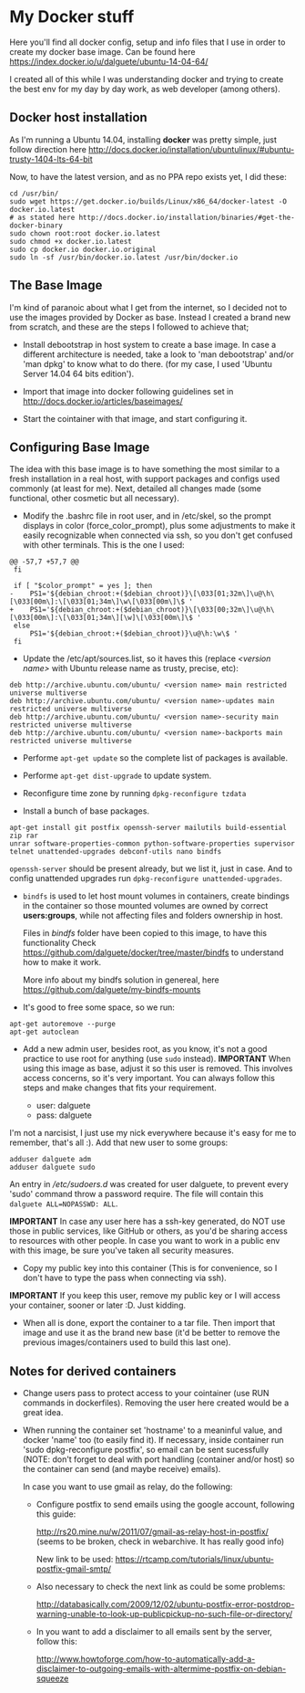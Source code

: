My Docker stuff
===============

Here you'll find all docker config, setup and info files that I use in order to create my docker base image. Can be found here https://index.docker.io/u/dalguete/ubuntu-14-04-64/


I created all of this while I was understanding docker and trying to create the best env for my day by day work, as web developer (among others). 


Docker host installation
------------------------

As I'm running a Ubuntu 14.04, installing **docker** was pretty simple, just follow direction here http://docs.docker.io/installation/ubuntulinux/#ubuntu-trusty-1404-lts-64-bit

Now, to have the latest version, and as no PPA repo exists yet, I did these:
```
cd /usr/bin/
sudo wget https://get.docker.io/builds/Linux/x86_64/docker-latest -O docker.io.latest
# as stated here http://docs.docker.io/installation/binaries/#get-the-docker-binary
sudo chown root:root docker.io.latest
sudo chmod +x docker.io.latest
sudo cp docker.io docker.io.original
sudo ln -sf /usr/bin/docker.io.latest /usr/bin/docker.io
```

The Base Image
--------------

I'm kind of paranoic about what I get from the internet, so I decided not to use the images provided by Docker as base. Instead I created a brand new from scratch, and these are the steps I followed to achieve that;

* Install debootstrap in host system to create a base image. In case a different architecture is needed, take a look to 'man debootstrap' and/or 'man dpkg' to know what to do there. (for my case, I used 'Ubuntu Server 14.04 64 bits edition').

* Import that image into docker following guidelines set in http://docs.docker.io/articles/baseimages/

* Start the cointainer with that image, and start configuring it.

Configuring Base Image
----------------------

The idea with this base image is to have something the most similar to a fresh installation in a real host, with support packages and configs used commonly (at least for me). Next, detailed all changes made (some functional, other cosmetic but all necessary).

* Modify the .bashrc file in root user, and in /etc/skel, so the prompt displays in color (force_color_prompt), plus some adjustments to make it easily recognizable when connected via ssh, so you don't get confused with other terminals. This is the one I used:

```
@@ -57,7 +57,7 @@
 fi
 
 if [ "$color_prompt" = yes ]; then
-    PS1='${debian_chroot:+($debian_chroot)}\[\033[01;32m\]\u@\h\[\033[00m\]:\[\033[01;34m\]\w\[\033[00m\]\$ '
+    PS1='${debian_chroot:+($debian_chroot)}\[\033[00;32m\]\u@\h\[\033[00m\]:\[\033[01;34m\][\w]\[\033[00m\]\$ '
 else
     PS1='${debian_chroot:+($debian_chroot)}\u@\h:\w\$ '
 fi
``` 

* Update the /etc/apt/sources.list, so it haves this (replace *&lt;version name&gt;* with Ubuntu release name as trusty, precise, etc):

```
deb http://archive.ubuntu.com/ubuntu/ <version name> main restricted universe multiverse
deb http://archive.ubuntu.com/ubuntu/ <version name>-updates main restricted universe multiverse
deb http://archive.ubuntu.com/ubuntu/ <version name>-security main restricted universe multiverse
deb http://archive.ubuntu.com/ubuntu/ <version name>-backports main restricted universe multiverse
```

* Performe `apt-get update` so the complete list of packages is available.

* Performe `apt-get dist-upgrade` to update system.

* Reconfigure time zone by running
  `dpkg-reconfigure tzdata`

* Install a bunch of base packages.
```
apt-get install git postfix openssh-server mailutils build-essential zip rar 
unrar software-properties-common python-software-properties supervisor 
telnet unattended-upgrades debconf-utils nano bindfs
```
  `openssh-server` should be present already, but we list it, just in case.
  And to config unattended upgrades run `dpkg-reconfigure unattended-upgrades`.

* `bindfs` is used to let host mount volumes in containers, create bindings in the 
  container so those mounted volumes are owned by correct **users:groups**, while not 
  affecting files and folders ownership in host.
  
  Files in *bindfs* folder have been copied to this image, to have this functionality
  Check https://github.com/dalguete/docker/tree/master/bindfs to understand how to make
  it work.

  More info about my bindfs solution in genereal, here https://github.com/dalguete/my-bindfs-mounts

* It's good to free some space, so we run:
```
apt-get autoremove --purge
apt-get autoclean
```

* Add a new admin user, besides root, as you know, it's not a good practice to use root for anything (use `sudo` instead).
**IMPORTANT** When using this image as base, adjust it so this user is removed. This involves access concerns, so it's very important. You can always follow this steps and make changes that fits your requirement.
  
  * user: dalguete
  * pass: dalguete
  
I'm not a narcisist, I just use my nick everywhere because it's easy for me to remember, that's all :).
Add that new user to some groups:
```
adduser dalguete adm
adduser dalguete sudo
```
An entry in */etc/sudoers.d* was created for user dalguete, to prevent every 'sudo' command throw a password require. The file will contain
this `dalguete ALL=NOPASSWD: ALL`.
  
**IMPORTANT** In case any user here has a ssh-key generated, do NOT use those in public services, like GitHub or others, as you'd be sharing access to resources with other people. In case you want to work in a public env with this image, be sure you've taken all security measures.

* Copy my public key into this container (This is for convenience, so I don't have to type the pass when connecting via ssh).

**IMPORTANT** If you keep this user, remove my public key or I will access your container, sooner or later :D. Just kidding.

* When all is done, export the container to a tar file. Then import that image and use it as the brand new base (it'd be better to remove the previous images/containers used to build this last one).
 

Notes for derived containers
----------------------------
* Change users pass to protect access to your cointainer (use RUN commands in dockerfiles).
Removing the user here created would be a great idea.

* When running the container set 'hostname' to a meaninful value, and docker 'name' too (to easily find it). If necessary, inside container run 'sudo dpkg-reconfigure postfix', so email can be sent sucessfully (NOTE: don't forget to deal with port handling (container and/or host) so the container can send (and maybe receive) emails).

  In case you want to use gmail as relay, do the following:
  
  * Configure postfix to send emails using the google account, following this guide:

    http://rs20.mine.nu/w/2011/07/gmail-as-relay-host-in-postfix/ 
    (seems to be broken, check in webarchive. It has really good info)

    New link to be used:
    https://rtcamp.com/tutorials/linux/ubuntu-postfix-gmail-smtp/

  * Also necessary to check the next link as could be some problems:

    http://databasically.com/2009/12/02/ubuntu-postfix-error-postdrop-warning-unable-to-look-up-publicpickup-no-such-file-or-directory/

  * In you want to add a disclaimer to all emails sent by the server, follow this:

    http://www.howtoforge.com/how-to-automatically-add-a-disclaimer-to-outgoing-emails-with-altermime-postfix-on-debian-squeeze


